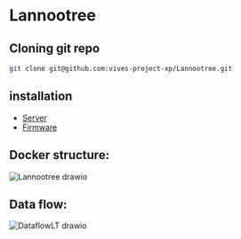 # Lannootree

## Cloning git repo

```bash
git clone git@github.com:vives-project-xp/Lannootree.git
```

## installation

- [Server](Lannootree_server/README.md)
- [Firmware](Lannootree_firmware/README.md)

## Docker structure:

![Lannootree drawio](https://user-images.githubusercontent.com/71697142/196394911-14b73414-a84a-4735-b5bd-d631e4ef4dd7.png)

## Data flow:

![DataflowLT drawio](https://user-images.githubusercontent.com/71697142/196389285-4081b3a1-8e22-46f0-ad61-770c79770342.png)




